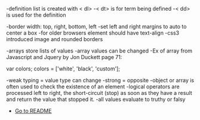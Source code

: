 -definition list is created with < dl>
-< dt> is for term being defined
-< dd> is used for the definition

-border width: top, right, bottom, left
-set left and right margins to auto to center a box
-for older browsers element should have text-align
-css3 introduced image and rounded borders

-arrays store lists of values
-array values can be changed
-Ex of array from Javascript and Jquery by Jon Duckett page 71:

var colors;
colors = ['white', 'black', 'custom'];

-weak typing = value type can change
-strong = opposite
-object or array is often used to check the existence of an element
-logical operators are processed left to right, the short-circuit (stop) as soon as they have a result and return the value that stopped it.
-all values evaluate to truthy or falsy


- [Go to README](README.md)